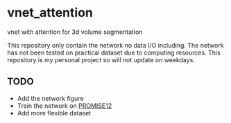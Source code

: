 # vnet_attention
vnet with attention for 3d  volume segmentation

This repository only contain the network no data I/O including.  The network has not been tested on practical dataset due to computing resources. This repository is my personal project so will not update on weekdays.

## TODO
- Add the network figure
- Train the network on [PROMISE12](https://promise12.grand-challenge.org)
- Add more flexible dataset
